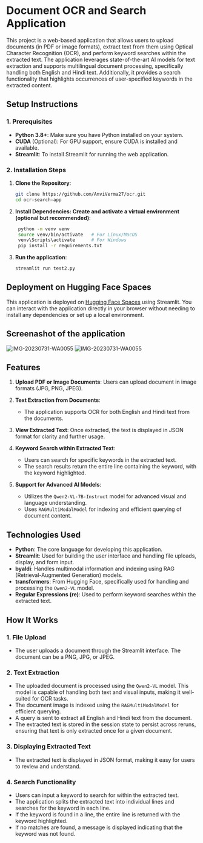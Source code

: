 # **Document OCR and Search Application**

This project is a web-based application that allows users to upload documents (in PDF or image formats), extract text from them using Optical Character Recognition (OCR), and perform keyword searches within the extracted text. The application leverages state-of-the-art AI models for text extraction and supports multilingual document processing, specifically handling both English and Hindi text. Additionally, it provides a search functionality that highlights occurrences of user-specified keywords in the extracted content.

## **Setup Instructions**

### **1. Prerequisites**
   - **Python 3.8+**: Make sure you have Python installed on your system.
   - **CUDA** (Optional): For GPU support, ensure CUDA is installed and available.
   - **Streamlit**: To install Streamlit for running the web application.

### **2. Installation Steps**

1. **Clone the Repository**:
   ```bash
   git clone https://github.com/AnviVerma27/ocr.git
   cd ocr-search-app
2. **Install Dependencies: Create and activate a virtual environment (optional but recommended)**:
   ```bash
    python -m venv venv
    source venv/bin/activate   # For Linux/MacOS
    venv\Scripts\activate      # For Windows
    pip install -r requirements.txt
3. **Run the application**:
   ```bash
   streamlit run test2.py

## **Deployment on Hugging Face Spaces**

This application is deployed on [Hugging Face Spaces](https://huggingface.co/spaces/anvi27/ocr) using Streamlit. You can interact with the application directly in your browser without needing to install any dependencies or set up a local environment.

## **Screenashot of the application**

![IMG-20230731-WA0055](https://github.com/AnviVerma27/ocr/blob/master/Screenshot%202024-09-29%20at%2011.07.56%E2%80%AFAM.png)
![IMG-20230731-WA0055](https://github.com/AnviVerma27/ocr/blob/master/Screenshot%202024-09-29%20at%2011.08.07%E2%80%AFAM.png)

## **Features**

1. **Upload PDF or Image Documents**: Users can upload document in image formats (JPG, PNG, JPEG).
   
2. **Text Extraction from Documents**: 
   - The application supports OCR for both English and Hindi text from the documents.

3. **View Extracted Text**: Once extracted, the text is displayed in JSON format for clarity and further usage.

4. **Keyword Search within Extracted Text**: 
   - Users can search for specific keywords in the extracted text.
   - The search results return the entire line containing the keyword, with the keyword highlighted.

5. **Support for Advanced AI Models**: 
   - Utilizes the `Qwen2-VL-7B-Instruct` model for advanced visual and language understanding.
   - Uses `RAGMultiModalModel` for indexing and efficient querying of document content.

## **Technologies Used**

- **Python**: The core language for developing this application.
- **Streamlit**: Used for building the user interface and handling file uploads, display, and form input.
- **byaldi**: Handles multimodal information and indexing using RAG (Retrieval-Augmented Generation) models.
- **transformers**: From Hugging Face, specifically used for handling and processing the `Qwen2-VL` model.
- **Regular Expressions (re)**: Used to perform keyword searches within the extracted text.

## **How It Works**

### 1. **File Upload**
   - The user uploads a document through the Streamlit interface. The document can be a PNG, JPG, or JPEG.
     
### 2. **Text Extraction**
   - The uploaded document is processed using the `Qwen2-VL` model. This model is capable of handling both text and visual inputs, making it well-suited for OCR tasks.
   - The document image is indexed using the `RAGMultiModalModel` for efficient querying.
   - A query is sent to extract all English and Hindi text from the document.
   - The extracted text is stored in the session state to persist across reruns, ensuring that text is only extracted once for a given document.

### 3. **Displaying Extracted Text**
   - The extracted text is displayed in JSON format, making it easy for users to review and understand.

### 4. **Search Functionality**
   - Users can input a keyword to search for within the extracted text.
   - The application splits the extracted text into individual lines and searches for the keyword in each line.
   - If the keyword is found in a line, the entire line is returned with the keyword highlighted.
   - If no matches are found, a message is displayed indicating that the keyword was not found.

